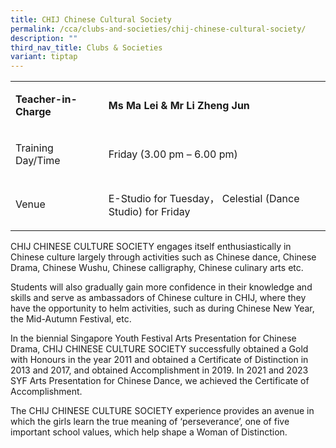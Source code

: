 ```yaml
---
title: CHIJ Chinese Cultural Society
permalink: /cca/clubs-and-societies/chij-chinese-cultural-society/
description: ""
third_nav_title: Clubs & Societies
variant: tiptap
---
```

<table>
<tbody>
<tr>
<td rowspan="1" colspan="1">
<p><strong>Teacher-in-Charge</strong>
</p>
</td>
<td rowspan="1" colspan="1">
<p><strong>Ms Ma Lei &amp; Mr Li Zheng Jun</strong>
</p>
</td>
</tr>
<tr>
<td rowspan="1" colspan="1">
<p>Training Day/Time
<br>
</p>
</td>
<td rowspan="1" colspan="1">
<p>Friday (3.00 pm – 6.00 pm)</p>
</td>
</tr>
<tr>
<td rowspan="1" colspan="1">
<p>Venue
<br>
</p>
</td>
<td rowspan="1" colspan="1">
<p>E-Studio for Tuesday， Celestial (Dance Studio) for Friday</p>
</td>
</tr>
</tbody>
</table>
<p>CHIJ CHINESE CULTURE SOCIETY engages itself enthusiastically in Chinese
culture largely through activities such as Chinese dance, Chinese Drama,
Chinese Wushu, Chinese calligraphy, Chinese culinary arts etc.&nbsp;</p>
<p>Students will also gradually gain more confidence in their knowledge and
skills and serve as ambassadors of Chinese culture in CHIJ, where they
have the opportunity to helm activities, such as during Chinese New Year,
the Mid-Autumn Festival, etc.</p>
<p>In the biennial Singapore Youth Festival Arts Presentation for Chinese
Drama, CHIJ CHINESE CULTURE SOCIETY successfully obtained a Gold with Honours
in the year 2011 and obtained a Certificate of Distinction in 2013 and
2017, and obtained Accomplishment in 2019. In 2021 and 2023 SYF Arts Presentation
for Chinese Dance, we achieved the Certificate of Accomplishment.</p>
<p>The CHIJ CHINESE CULTURE SOCIETY experience provides an avenue in which
the girls learn the true meaning of ‘perseverance’, one of five important
school values, which help shape a Woman of Distinction.</p>